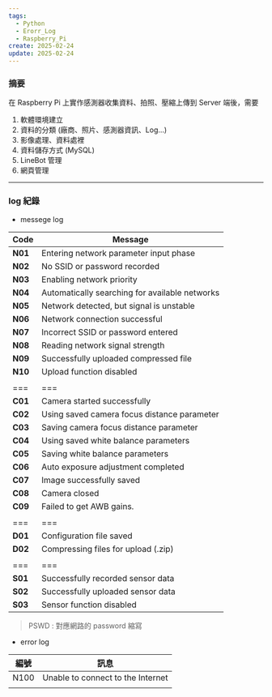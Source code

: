 ```yaml
---
tags:
  - Python
  - Erorr_Log
  - Raspberry_Pi
create: 2025-02-24
update: 2025-02-24
---
```

### 摘要

在 Raspberry Pi 上實作感測器收集資料、拍照、壓縮上傳到 Server 端後，需要
1. 軟體環境建立
2. 資料的分類 (廠商、照片、感測器資訊、Log...)
3. 影像處理、資料處裡
4. 資料儲存方式 (MySQL)
5. LineBot 管理
6. 網頁管理

---
### log 紀錄

- messege log

| Code    | Message                                        |
| ------- | ---------------------------------------------- |
| **N01** | Entering network parameter input phase         |
| **N02** | No SSID or password recorded                   |
| **N03** | Enabling network priority                      |
| **N04** | Automatically searching for available networks |
| **N05** | Network detected, but signal is unstable       |
| **N06** | Network connection successful                  |
| **N07** | Incorrect SSID or password entered             |
| **N08** | Reading network signal strength                |
| **N09** | Successfully uploaded compressed file          |
| **N10** | Upload function disabled                       |
|         |                                                |
| ===     | ===                                            |
| **C01** | Camera started successfully                    |
| **C02** | Using saved camera focus distance parameter    |
| **C03** | Saving camera focus distance parameter         |
| **C04** | Using saved white balance parameters           |
| **C05** | Saving white balance parameters                |
| **C06** | Auto exposure adjustment completed             |
| **C07** | Image successfully saved                       |
| **C08** | Camera closed                                  |
| **C09** | Failed to get AWB gains.                       |
|         |                                                |
| ===     | ===                                            |
| **D01** | Configuration file saved                       |
| **D02** | Compressing files for upload (.zip)            |
|         |                                                |
| ===     | ===                                            |
| **S01** | Successfully recorded sensor data              |
| **S02** | Successfully uploaded sensor data              |
| **S03** | Sensor function disabled                       |


> PSWD : 對應網路的 password 縮寫

- error log

| 編號   | 訊息                                |
| ---- | --------------------------------- |
| N100 | Unable to connect to the Internet |
|      |                                   |
